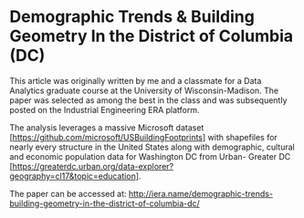 
# Demographic Trends & Building Geometry In the District of Columbia (DC)

This article was originally written by me and a classmate for a Data Analytics graduate course at the University of Wisconsin-Madison. The paper was selected as among the best in the class and was subsequently posted on the Industrial Engineering ERA platform.

The analysis leverages a massive Microsoft dataset [https://github.com/microsoft/USBuildingFootprints] with shapefiles for nearly every structure in the United States along with demographic, cultural and economic population data for Washington DC from Urban- Greater DC [https://greaterdc.urban.org/data-explorer?geography=cl17&topic=education]. 

The paper can be accessed at:   http://iera.name/demographic-trends-building-geometry-in-the-district-of-columbia-dc/